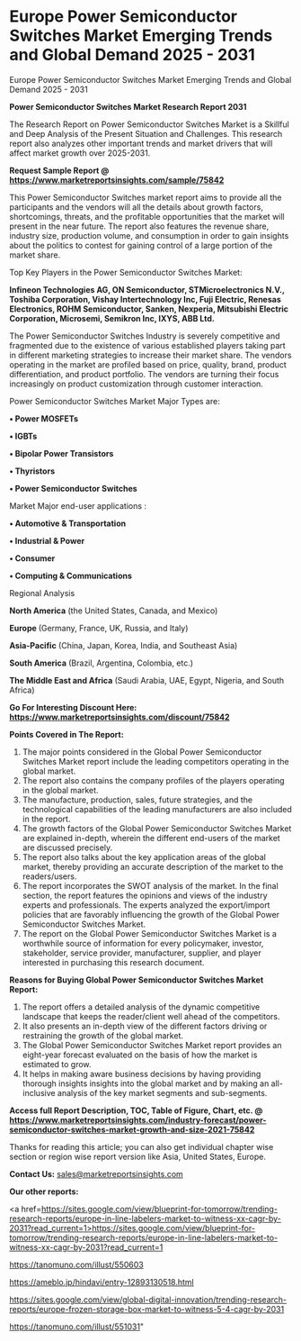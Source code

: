 # Europe Power Semiconductor Switches Market Emerging Trends and Global Demand 2025 - 2031
Europe Power Semiconductor Switches Market Emerging Trends and Global Demand 2025 - 2031

<strong>Power Semiconductor Switches Market Research Report 2031</strong>

The Research Report on Power Semiconductor Switches Market is a Skillful and Deep Analysis of the Present Situation and Challenges. This research report also analyzes other important trends and market drivers that will affect market growth over 2025-2031.

<strong>Request Sample Report @ <a href=https://www.marketreportsinsights.com/sample/75842>https://www.marketreportsinsights.com/sample/75842</a></strong>

This Power Semiconductor Switches market report aims to provide all the participants and the vendors will all the details about growth factors, shortcomings, threats, and the profitable opportunities that the market will present in the near future. The report also features the revenue share, industry size, production volume, and consumption in order to gain insights about the politics to contest for gaining control of a large portion of the market share.

Top Key Players in the Power Semiconductor Switches Market:

<strong>Infineon Technologies AG, ON Semiconductor, STMicroelectronics N.V., Toshiba Corporation, Vishay Intertechnology Inc, Fuji Electric, Renesas Electronics, ROHM Semiconductor, Sanken, Nexperia, Mitsubishi Electric Corporation, Microsemi, Semikron Inc, IXYS, ABB Ltd.</strong>

The Power Semiconductor Switches Industry is severely competitive and fragmented due to the existence of various established players taking part in different marketing strategies to increase their market share. The vendors operating in the market are profiled based on price, quality, brand, product differentiation, and product portfolio. The vendors are turning their focus increasingly on product customization through customer interaction.

Power Semiconductor Switches Market Major Types are:

<strong>• Power MOSFETs

• IGBTs

• Bipolar Power Transistors

• Thyristors

• Power Semiconductor Switches</strong>

Market Major end-user applications :

<strong>• Automotive & Transportation

• Industrial & Power

• Consumer

• Computing & Communications</strong>

Regional Analysis

</u><strong><b>North America</b></strong> (the United States, Canada, and Mexico)

<strong><b>Europe </b></strong>(Germany, France, UK, Russia, and Italy)

<strong><b>Asia-Pacific</b></strong> (China, Japan, Korea, India, and Southeast Asia)

<strong><b>South America</b></strong> (Brazil, Argentina, Colombia, etc.)

<strong><b>The Middle East and Africa</b></strong> (Saudi Arabia, UAE, Egypt, Nigeria, and South Africa)

<strong>Go For Interesting Discount Here: <a href=https://www.marketreportsinsights.com/discount/75842>https://www.marketreportsinsights.com/discount/75842</a></strong>

<strong>Points Covered in The Report:</strong>
<ol>
  <li>The major points considered in the Global Power Semiconductor Switches Market report include the leading competitors operating in the global market.</li>
  <li>The report also contains the company profiles of the players operating in the global market.</li>
  <li>The manufacture, production, sales, future strategies, and the technological capabilities of the leading manufacturers are also included in the report.</li>
  <li>The growth factors of the Global Power Semiconductor Switches Market are explained in-depth, wherein the different end-users of the market are discussed precisely.</li>
  <li>The report also talks about the key application areas of the global market, thereby providing an accurate description of the market to the readers/users.</li>
  <li>The report incorporates the SWOT analysis of the market. In the final section, the report features the opinions and views of the industry experts and professionals. The experts analyzed the export/import policies that are favorably influencing the growth of the Global Power Semiconductor Switches Market.</li>
  <li>The report on the Global Power Semiconductor Switches Market is a worthwhile source of information for every policymaker, investor, stakeholder, service provider, manufacturer, supplier, and player interested in purchasing this research document.</li>
</ol>
<strong>Reasons for Buying Global Power Semiconductor Switches Market Report:</strong>

<ol>
  <li>The report offers a detailed analysis of the dynamic competitive landscape that keeps the reader/client well ahead of the competitors.</li>
  <li>It also presents an in-depth view of the different factors driving or restraining the growth of the global market.</li>
  <li>The Global Power Semiconductor Switches Market report provides an eight-year forecast evaluated on the basis of how the market is estimated to grow.</li>
  <li>It helps in making aware business decisions by having providing thorough insights insights into the global market and by making an all-inclusive analysis of the key market segments and sub-segments.</li>
</ol>
<strong>Access full Report Description, TOC, Table of Figure, Chart, etc. @ <a href=https://www.marketreportsinsights.com/industry-forecast/power-semiconductor-switches-market-growth-and-size-2021-75842>https://www.marketreportsinsights.com/industry-forecast/power-semiconductor-switches-market-growth-and-size-2021-75842</a></strong>


Thanks for reading this article; you can also get individual chapter wise section or region wise report version like Asia, United States, Europe.

<strong>Contact Us:</strong>
sales@marketreportsinsights.com

<strong>Our other reports:</strong>

<a href=https://sites.google.com/view/blueprint-for-tomorrow/trending-research-reports/europe-in-line-labelers-market-to-witness-xx-cagr-by-2031?read_current=1>https://sites.google.com/view/blueprint-for-tomorrow/trending-research-reports/europe-in-line-labelers-market-to-witness-xx-cagr-by-2031?read_current=1</a>

<a href=https://tanomuno.com/illust/550603>https://tanomuno.com/illust/550603</a>

<a href=https://ameblo.jp/hindavi/entry-12893130518.html>https://ameblo.jp/hindavi/entry-12893130518.html</a>

<a href=https://sites.google.com/view/global-digital-innovation/trending-research-reports/europe-frozen-storage-box-market-to-witness-5-4-cagr-by-2031>https://sites.google.com/view/global-digital-innovation/trending-research-reports/europe-frozen-storage-box-market-to-witness-5-4-cagr-by-2031</a>

<a href=https://tanomuno.com/illust/551031>https://tanomuno.com/illust/551031</a>"
